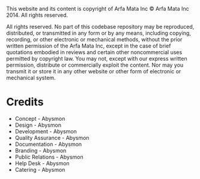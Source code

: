 This website and its content is copyright of Arfa Mata Inc © Arfa Mata Inc 2014. All rights reserved.

All rights reserved. No part of this codebase repository may be reproduced, distributed, or transmitted in any form or by any means, including copying, recording, or other electronic or mechanical methods, without the prior written permission of the Arfa Mata Inc, except in the case of brief quotations embodied in reviews and certain other noncommercial uses permitted by copyright law. You may not, except with our express written permission, distribute or commercially exploit the content. Nor may you transmit it or store it in any other website or other form of electronic or mechanical system.


# Credits
  * Concept - Abysmon 
  * Design - Abysmon 
  * Development - Abysmon 
  * Quality Assurance - Abysmon 
  * Documentation - Abysmon 
  * Branding - Abysmon 
  * Public Relations - Abysmon 
  * Help Desk - Abysmon 
  * Catering - Abysmon 
